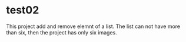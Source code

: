 # test02

This project add and remove elemnt of a list.
The list can not have more than six, then the project has only six images.